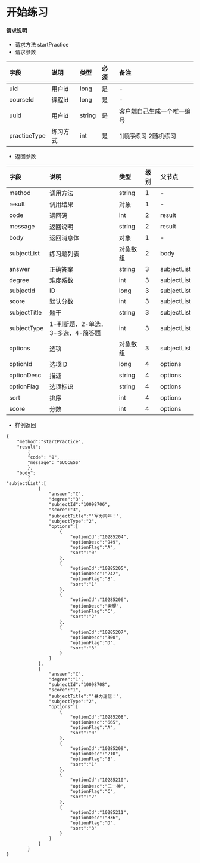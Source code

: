 # 开始练习

#### **请求说明**

* 请求方法 startPractice
* 请求参数

| 字段 | 说明 | 类型 | 必须 |备注 |
| :--- | :--- | :--- | :--- |:--- |
| uid | 用户id | long | 是 |-|
| courseId| 课程id | long | 是 |-|
| uuid | 用户id | string | 是 |客户端自己生成一个唯一编号|
| practiceType|练习方式| int | 是 |1顺序练习 2随机练习|

* 返回参数

| 字段 | 说明 | 类型 | 级别 | 父节点 |
| :--- | :--- | :--- | :--- | :--- |
| method | 调用方法 | string | 1 | - |
| result | 调用结果 | 对象 | 1 | - |
| code | 返回码 | int | 2 | result |
| message | 返回说明 | string | 2 | result |
| body | 返回消息体 | 对象 | 1 | - |
| subjectList| 练习题列表 | 对象数组 | 2 | body |
| answer| 正确答案 | string| 3 | subjectList|
| degree| 难度系数 | int| 3 | subjectList|
| subjectId| ID | long| 3 | subjectList|
| score| 默认分数 | int| 3 | subjectList|
| subjectTitle| 题干 | string| 3 | subjectList|
| subjectType| 1-判断题，2-单选，3-多选，4-简答题 | int| 3 | subjectList|
| options| 选项| 对象数组| 3 | subjectList|
| optionId| 选项ID | long| 4 | options|
| optionDesc| 描述 | string| 4 | options|
| optionFlag|选项标识| string| 4 | options|
| sort| 排序 | int| 4 | options|
| score| 分数 | int| 4 | options|

* 样例返回

```
{
    "method":"startPractice",
    "result":
        {
        "code": "0",
        "message": "SUCCESS"
        },
    "body":
        {
"subjectList":[
            {
                "answer":"C",
                "degree":"3",
                "subjectId":"10098706",
                "score":"3",
                "subjectTitle":"'军力同年：",
                "subjectType":"2",
                "options":[
                    {
                        "optionId":"10285204",
                        "optionDesc":"949",
                        "optionFlag":"A",
                        "sort":"0"
                    },
                    {
                        "optionId":"10285205",
                        "optionDesc":"242",
                        "optionFlag":"B",
                        "sort":"1"
                    },
                    {
                        "optionId":"10285206",
                        "optionDesc":"索契",
                        "optionFlag":"C",
                        "sort":"2"
                    },
                    {
                        "optionId":"10285207",
                        "optionDesc":"300",
                        "optionFlag":"D",
                        "sort":"3"
                    }
                ]
            },
            {
                "answer":"C",
                "degree":"1",
                "subjectId":"10098708",
                "score":"1",
                "subjectTitle":"'暴力迷信：",
                "subjectType":"2",
                "options":[
                    {
                        "optionId":"10285208",
                        "optionDesc":"665",
                        "optionFlag":"A",
                        "sort":"0"
                    },
                    {
                        "optionId":"10285209",
                        "optionDesc":"210",
                        "optionFlag":"B",
                        "sort":"1"
                    },
                    {
                        "optionId":"10285210",
                        "optionDesc":"三一神",
                        "optionFlag":"C",
                        "sort":"2"
                    },
                    {
                        "optionId":"10285211",
                        "optionDesc":"336",
                        "optionFlag":"D",
                        "sort":"3"
                    }
                ]
            }
        }
}
```



